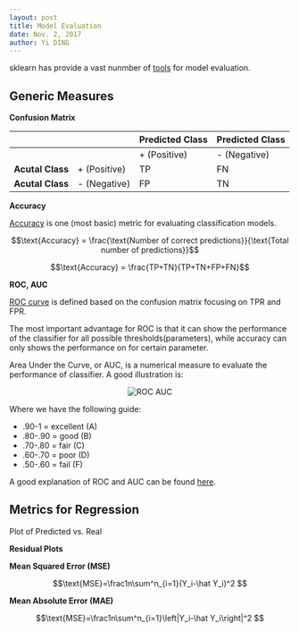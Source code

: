 ```yaml
---
layout: post
title: Model Evaluation
date: Nov. 2, 2017
author: Yi DING
---
```


sklearn has provide a vast nunmber of [tools](http://scikit-learn.org/stable/modules/model_evaluation.html) for model evaluation.



## Generic Measures

**Confusion Matrix**

|                  |      | **Predicted Class**		  |**Predicted Class**|
| ---------------- | ---- | --------------- | ---- |
|                  |      | + (Positive) | - (Negative) |
| **Acutal Class** | + (Positive) | TP              | FN   |
| **Acutal Class** | - (Negative) | FP              | TN   |

**Accuracy**

[Accuracy](https://developers.google.com/machine-learning/crash-course/classification/accuracy) is one (most basic) metric for evaluating classification models.

$$\text{Accuracy} = \frac{\text{Number of correct predictions}}{\text{Total number of predictions}}$$

$$\text{Accuracy} = \frac{TP+TN}{TP+TN+FP+FN}$$

**ROC, AUC**

[ROC curve](https://en.wikipedia.org/wiki/Receiver_operating_characteristic#ROC_space) is defined based on the confusion matrix focusing on TPR and FPR. 

The most important advantage for ROC is that it can show the performance of the classifier for all possible thresholds(parameters), while accuracy can only shows the performance on for certain parameter.

Area Under the Curve, or AUC, is a numerical measure to evaluate the performance of classifier. A good illustration is:

<p align = "center">
<img src="http://gim.unmc.edu/dxtests/roccomp.jpg"  alt="ROC AUC">
</p>

Where we have the following guide:

- .90-1 = excellent (A)
- .80-.90 = good (B)
- .70-.80 = fair (C)
- .60-.70 = poor (D)
- .50-.60 = fail (F)

A good explanation of ROC and AUC can be found [here](http://www.dataschool.io/roc-curves-and-auc-explained/).



## Metrics for Regression

Plot of Predicted vs. Real

**Residual Plots**

**Mean Squared Error (MSE)**

$$\text{MSE}=\frac1n\sum^n_{i=1}(Y_i-\hat Y_i)^2 $$

**Mean Absolute Error (MAE)**

$$\text{MSE}=\frac1n\sum^n_{i=1}\left|Y_i-\hat Y_i\right|^2 $$

